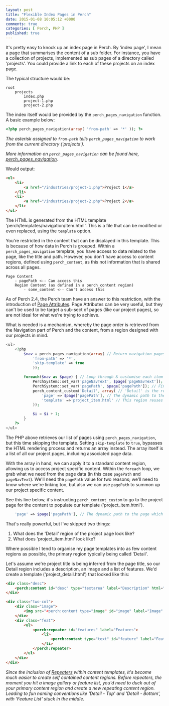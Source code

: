 ```yaml
---
layout: post
title: "Flexible Index Pages in Perch"
date: 2015-01-08 10:05:12 +0000
comments: true
categories: [ Perch, PHP ]
published: true
---
```

It's pretty easy to knock up an index page in Perch. By 'index page', I mean a page that summarises the content of a sub folder. For instance, you have a collection of projects, implemented as sub pages of a directory called 'projects'. You could provide a link to each of these projects on an index page.

The typical structure would be:

```
root
	projects
		index.php
		project-1.php
		project-2.php
```

The index itself would be provided by the `perch_pages_navigation` function. A basic example below:

``` php
<?php perch_pages_navigation(array( 'from-path' => '*' )); ?>
```

_The asterisk assigned to `from-path` tells `perch_pages_navigation` to work from the current directory ('projects')._

_More information on `perch_pages_navigation` can be found here, [perch_pages_navigation](http://docs.grabaperch.com/docs/navigation/perch-pages-navigation/)._

Would output:

``` html
<ul>
	<li>
		<a href="/industries/project-1.php">Project 1</a>
	</li>
	<li>
		<a href="/industries/project-2.php">Project 2</a>
	</li>
</ul>
```

The HTML is generated from the HTML template 'perch/templates/navigation/item.html'. This is a file that can be modified or even replaced, using the `template` option.

You're restricted in the content that can be displayed in this template. This is because of how data in Perch is grouped. Within a `perch_pages_navigation` template, you have access to data related to the page, like the title and path. However, you don't have access to content regions, defined using `perch_content`, as this not information that is shared across all pages.

```
Page Content
	- pagePath <-- Can access this
	Region Content (as defined in a perch_content region)
		- some_content <-- Can't access this
```

As of Perch 2.4, the Perch team have an answer to this restriction, with the introduction of [Page Attributes](http://docs.grabaperch.com/docs/pages/page-attributes/). Page Attributes can be very useful, but they can't be used to be target a sub-sect of pages (like our project pages), so are not ideal for what we're trying to achieve.

What is needed is a mechanism, whereby the page order is retrieved from the Navigation part of Perch and the content, from a region designed with our projects in mind.

``` php
<ul>
	<?php
		$nav = perch_pages_navigation(array( // Return navigation pages data as array
			'from-path' => '*',
			'skip-template' => true
			));

		foreach($nav as $page) { // Loop through & customise each item returned in the array
			PerchSystem::set_var('pageNavText', $page['pageNavText']); // Grab the page title
			PerchSystem::set_var('pagePath', $page['pagePath']); // Find the correct links for each page
			perch_content_custom('Detail', array( // 'Detail' is the region containing the data we need - this is used in the target page template
				'page' => $page['pagePath'], // The dynamic path to the page which contains the target region
				'template' =>'project_item.html' // This region reuses data from target pages (image, excerpt)
			));

			$i = $i + 1;
		}
	?>
</ul>
```

The PHP above retrieves our list of pages using `perch_pages_navigation`, but this time skipping the template. Setting `skip-template` to `true`, bypasses the HTML rendering process and returns an array instead. The array itself is a list of all our project pages, including associated page data.

With the array in hand, we can apply it to a standard content region, allowing us to access project specific content. Within the `foreach` loop, we grab what we need from the page data (in this case `pagePath` and `pageNavText`). We'll need the `pagePath` value for two reasons; we'll need to know where we're linking too, but also we can use `pagePath` to summon up our project specific content. 

See this line below, it's instructing `perch_content_custom` to go to the project page for the content to populate our template ('project_item.html').

``` php
	'page' => $page['pagePath'], // The dynamic path to the page which contains the target region
```

That's really powerful, but I've skipped two things:

1. What does the 'Detail' region of the project page look like?
2. What does 'project_item.html' look like?

Where possible I tend to organise my page templates into as few content regions as possible, the primary region typically being called 'Detail'.

Let's assume we're project title is being inferred from the page title, so our Detail region includes a description, an image and a list of features. We'd create a template ('project_detail.html') that looked like this:

``` html
<div class="desc">
	<perch:content id="desc" type="textarea" label="Description" html="true" editor="ckeditor" imagewidth="640" imageheight="480" />
</div>

<div class="two-col">
	<div class="image">
		<img src="<perch:content type="image" id="image" label="Image" width="800" />" alt="<perch:content type="text" id="alt" label="Description" required="true" help="e.g. Photo of MD John Smith with his best wig on" title="true" />" />
	</div>
	<div class="feat">
		<ul>
			<perch:repeater id="features" label="Features">
				<li>
					<perch:content type="text" id="feature" label="Feature" />
				</li>
			</perch:repeater>
		</ul>
	</div>
</div>
```

_Since the inclusion of [Repeaters](http://docs.grabaperch.com/docs/templates/repeaters/) within content templates, it's become much easier to create self contained content regions. Before repeaters, the moment you hit a image gallery or feature list, you'd need to duck out of your primary content region and create a new repeating content region. Leading to fun naming conventions like 'Detail - Top' and 'Detail - Bottom', with 'Feature List' stuck in the middle._

